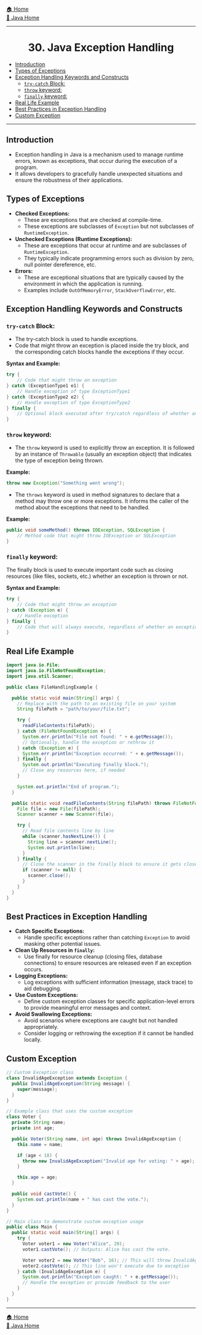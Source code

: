 [🏠 Home](../../../README.md) <br/>
[🍵 Java Home](../Java.md)

<hr/>

<h1 style="text-align: center">30. Java Exception Handling</h1>

- [Introduction](#introduction)
- [Types of Exceptions](#types-of-exceptions)
- [Exception Handling Keywords and Constructs](#exception-handling-keywords-and-constructs)
  - [`try-catch` Block:](#try-catch-block)
  - [`throw` keyword:](#throw-keyword)
  - [`finally` keyword:](#finally-keyword)
- [Real Life Example](#real-life-example)
- [Best Practices in Exception Handling](#best-practices-in-exception-handling)
- [Custom Exception](#custom-exception)

<hr/>

## Introduction

- Exception handling in Java is a mechanism used to manage runtime errors, known as exceptions, that occur during the execution of a program. 
- It allows developers to gracefully handle unexpected situations and ensure the robustness of their applications. 

## Types of Exceptions

- **Checked Exceptions:** 
  - These are exceptions that are checked at compile-time. 
  - These exceptions are subclasses of `Exception` but not subclasses of `RuntimeException`.
- **Unchecked Exceptions (Runtime Exceptions):** 
  - These are exceptions that occur at runtime and are subclasses of `RuntimeException`. 
  - They typically indicate programming errors such as division by zero, null pointer dereference, etc.
- **Errors:** 
  - These are exceptional situations that are typically caused by the environment in which the application is running. 
  - Examples include `OutOfMemoryError`, `StackOverflowError`, etc.

## Exception Handling Keywords and Constructs

### `try-catch` Block:

- The try-catch block is used to handle exceptions. 
- Code that might throw an exception is placed inside the try block, and the corresponding catch blocks handle the exceptions if they occur.

**Syntax and Example:**
```java
try {
    // Code that might throw an exception
} catch (ExceptionType1 e1) {
    // Handle exception of type ExceptionType1
} catch (ExceptionType2 e2) {
    // Handle exception of type ExceptionType2
} finally {
    // Optional block executed after try/catch regardless of whether an exception occurred or not
}
```

### `throw` keyword:

- The `throw` keyword is used to explicitly throw an exception. It is followed by an instance of `Throwable` (usually an exception object) that indicates the type of exception being thrown.

**Example:**
```java
throw new Exception("Something went wrong");
```

- The `throws` keyword is used in method signatures to declare that a method may throw one or more exceptions. It informs the caller of the method about the exceptions that need to be handled.

**Example:**
```java
public void someMethod() throws IOException, SQLException {
    // Method code that might throw IOException or SQLException
}
```

### `finally` keyword:

The finally block is used to execute important code such as closing resources (like files, sockets, etc.) whether an exception is thrown or not.

**Syntax and Example:**
```java
try {
    // Code that might throw an exception
} catch (Exception e) {
    // Handle exception
} finally {
    // Code that will always execute, regardless of whether an exception occurred or not
}
```

## Real Life Example

```java
import java.io.File;
import java.io.FileNotFoundException;
import java.util.Scanner;

public class FileHandlingExample {

  public static void main(String[] args) {
    // Replace with the path to an existing file on your system
    String filePath = "path/to/your/file.txt";

    try {
      readFileContents(filePath);
    } catch (FileNotFoundException e) {
      System.err.println("File not found: " + e.getMessage());
      // Optionally, handle the exception or rethrow it
    } catch (Exception e) {
      System.err.println("Exception occurred: " + e.getMessage());
    } finally {
      System.out.println("Executing finally block.");
      // Close any resources here, if needed
    }

    System.out.println("End of program.");
  }

  public static void readFileContents(String filePath) throws FileNotFoundException {
    File file = new File(filePath);
    Scanner scanner = new Scanner(file);

    try {
      // Read file contents line by line
      while (scanner.hasNextLine()) {
        String line = scanner.nextLine();
        System.out.println(line);
      }
    } finally {
      // Close the scanner in the finally block to ensure it gets closed
      if (scanner != null) {
        scanner.close();
      }
    }
  }
}
```

## Best Practices in Exception Handling

- **Catch Specific Exceptions:**
  - Handle specific exceptions rather than catching `Exception` to avoid masking other potential issues.
- **Clean Up Resources in `finally`:**
  - Use finally for resource cleanup (closing files, database connections) to ensure resources are released even if an exception occurs.
- **Logging Exceptions:**
  - Log exceptions with sufficient information (message, stack trace) to aid debugging.
- **Use Custom Exceptions:**
  - Define custom exception classes for specific application-level errors to provide meaningful error messages and context.
- **Avoid Swallowing Exceptions:**
  - Avoid scenarios where exceptions are caught but not handled appropriately. 
  - Consider logging or rethrowing the exception if it cannot be handled locally.

## Custom Exception

```java
// Custom Exception class
class InvalidAgeException extends Exception {
  public InvalidAgeException(String message) {
    super(message);
  }
}

// Example class that uses the custom exception
class Voter {
  private String name;
  private int age;

  public Voter(String name, int age) throws InvalidAgeException {
    this.name = name;

    if (age < 18) {
      throw new InvalidAgeException("Invalid age for voting: " + age);
    }

    this.age = age;
  }

  public void castVote() {
    System.out.println(name + " has cast the vote.");
  }
}

// Main class to demonstrate custom exception usage
public class Main {
  public static void main(String[] args) {
    try {
      Voter voter1 = new Voter("Alice", 20);
      voter1.castVote(); // Outputs: Alice has cast the vote.

      Voter voter2 = new Voter("Bob", 16); // This will throw InvalidAgeException
      voter2.castVote(); // This line won't execute due to exception
    } catch (InvalidAgeException e) {
      System.out.println("Exception caught: " + e.getMessage());
      // Handle the exception or provide feedback to the user
    }
  }
}
```

<hr/>

[🏠 Home](../../../README.md) <br/>
[🍵 Java Home](../Java.md)

